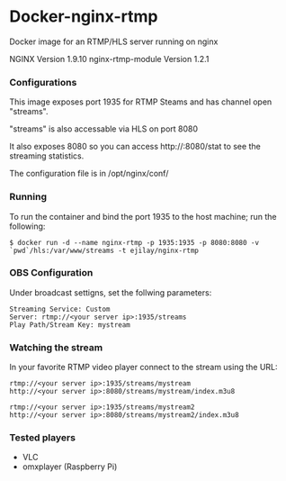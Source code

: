 # Docker-nginx-rtmp
Docker image for an RTMP/HLS server running on nginx

NGINX Version 1.9.10
nginx-rtmp-module Version 1.2.1

### Configurations
This image exposes port 1935 for RTMP Steams and has channel open "streams".

"streams" is also accessable via HLS on port 8080

It also exposes 8080 so you can access http://<your server ip>:8080/stat to see the streaming statistics.

The configuration file is in /opt/nginx/conf/

### Running

To run the container and bind the port 1935 to the host machine; run the following:
```
$ docker run -d --name nginx-rtmp -p 1935:1935 -p 8080:8080 -v `pwd`/hls:/var/www/streams -t ejilay/nginx-rtmp
```

### OBS Configuration
Under broadcast settigns, set the follwing parameters:
```
Streaming Service: Custom
Server: rtmp://<your server ip>:1935/streams
Play Path/Stream Key: mystream
```

### Watching the stream

In your favorite RTMP video player connect to the stream using the URL:
```
rtmp://<your server ip>:1935/streams/mystream
http://<your server ip>:8080/streams/mystream/index.m3u8

rtmp://<your server ip>:1935/streams/mystream2
http://<your server ip>:8080/streams/mystream2/index.m3u8
```

### Tested players
 * VLC
 * omxplayer (Raspberry Pi)

